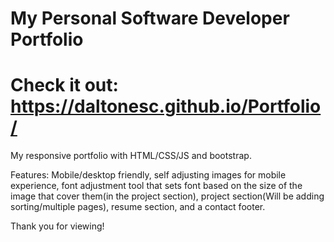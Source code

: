 # My Personal Software Developer Portfolio

# Check it out: https://daltonesc.github.io/Portfolio/


My responsive portfolio with HTML/CSS/JS and bootstrap.

Features: Mobile/desktop friendly, self adjusting images for mobile experience, font adjustment tool that sets font based on the size of the image that cover them(in the project section), project section(Will be adding sorting/multiple pages), resume section, and a contact footer. 

Thank you for viewing!
